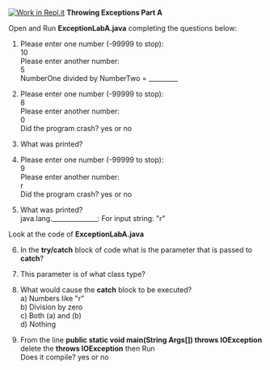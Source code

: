 [![Work in Repl.it](https://classroom.github.com/assets/work-in-replit-14baed9a392b3a25080506f3b7b6d57f295ec2978f6f33ec97e36a161684cbe9.svg)](https://classroom.github.com/online_ide?assignment_repo_id=3031400&assignment_repo_type=AssignmentRepo)
**Throwing Exceptions Part A**

Open and Run **ExceptionLabA.java** completing the questions below:

1) Please enter one number (-99999 to stop):  
10  
Please enter another number:  
5    
NumberOne divided by NumberTwo = _________

2) Please enter one number (-99999 to stop):  
8  
Please enter another number:  
0  
Did the program crash?  yes or no  

3) What was printed?  
  

4) Please enter one number (-99999 to stop):  
9  
Please enter another number:  
r  
Did the program crash?  yes or no  

5) What was printed?  
java.lang.______________: For input string: "r"  


Look at the code of **ExceptionLabA.java**

6) In the **try/catch** block of code what is the parameter that is passed to **catch**? 

7) This parameter is of what class type? 

8) What would cause the **catch** block to be executed?  
 a) Numbers like "r"  
 b) Division by zero  
 c) Both (a) and (b)  
 d) Nothing  

9) From the line **public static void main(String Args[]) throws IOException** delete the **throws IOException** then Run  
Does it compile? yes or no

